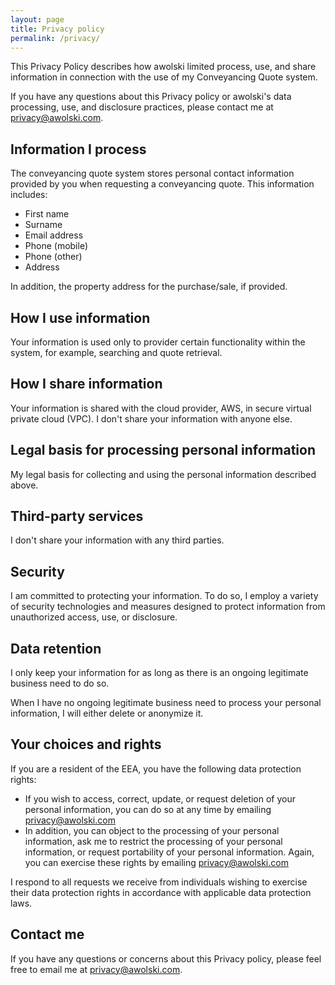 ```yaml
---
layout: page
title: Privacy policy
permalink: /privacy/
---
```


This Privacy Policy describes how awolski limited process, use, and share information in connection with the use of my Conveyancing Quote system.

If you have any questions about this Privacy policy or awolski's data processing, use, and disclosure practices, please contact me at [privacy@awolski.com](mailto:privacy@awolski.com).

## Information I process

The conveyancing quote system stores personal contact information provided by you when requesting a conveyancing quote. This information includes:

* First name
* Surname
* Email address
* Phone (mobile)
* Phone (other)
* Address

In addition, the property address for the purchase/sale, if provided.

## How I use information

Your information is used only to provider certain functionality within the system, for example, searching and quote retrieval. 

## How I share information

Your information is shared with the cloud provider, AWS, in secure virtual private cloud (VPC). I don't share your information with anyone else.

## Legal basis for processing personal information

My legal basis for collecting and using the personal information described above.

## Third-party services

I don't share your information with any third parties.

## Security

I am committed to protecting your information. To do so, I employ a variety of security technologies and measures designed to protect information from unauthorized access, use, or disclosure.

## Data retention

I only keep your information for as long as there is an ongoing legitimate business need to do so.

When I have no ongoing legitimate business need to process your personal information, I will either delete or anonymize it.

## Your choices and rights

If you are a resident of the EEA, you have the following data protection rights:

* If you wish to access, correct, update, or request deletion of your personal information, you can do so at any time by emailing [privacy@awolski.com](mailto:privacy@awolski.com)
* In addition, you can object to the processing of your personal information, ask me to restrict the processing of your personal information, or request portability of your personal information. Again, you can exercise these rights by emailing [privacy@awolski.com](mailto:privacy@awolski.com)

I respond to all requests we receive from individuals wishing to exercise their data protection rights in accordance with applicable data protection laws.

## Contact me

If you have any questions or concerns about this Privacy policy, please feel free to email me at [privacy@awolski.com](mailto:privacy@awolski.com).
